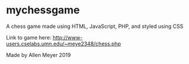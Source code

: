 # mychessgame
A chess game made using HTML, JavaScript, PHP, and styled using CSS

Link to game here: http://www-users.cselabs.umn.edu/~meye2348/chess.php

Made by Allen Meyer 2019
